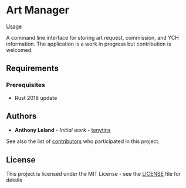 # Art Manager

[Usage](Usage.md)

A command line interface for storing art request, commission, and YCH information. The application is a work in progress but contribution is welcomed.

## Requirements

### Prerequisites

- Rust 2018 update

## Authors

- **Anthony Leland** - _Initial work_ - [tonytins](https://github.com/tonytins)

See also the list of [contributors](https://github.com/tonytins/artm/contributors) who participated in this project.

## License

This project is licensed under the MIT License - see the [LICENSE](LICENSE) file for details
